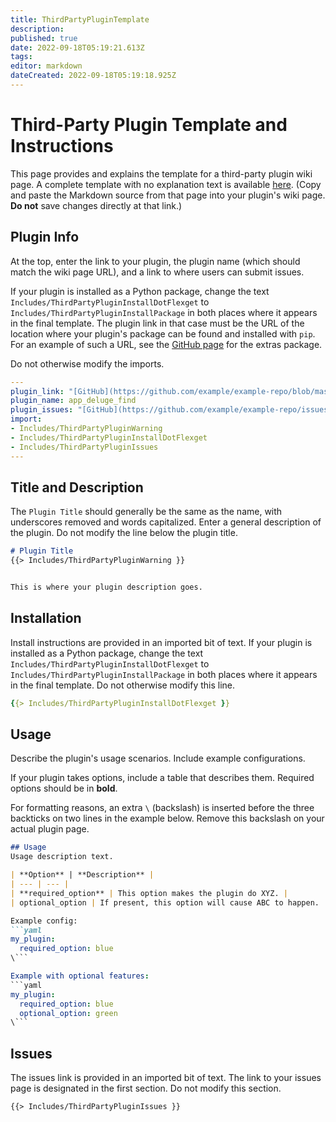 ```yaml
---
title: ThirdPartyPluginTemplate
description: 
published: true
date: 2022-09-18T05:19:21.613Z
tags: 
editor: markdown
dateCreated: 2022-09-18T05:19:18.925Z
---
```


# Third-Party Plugin Template and Instructions

This page provides and explains the template for a third-party plugin wiki page. A complete template with no explanation text is available [here](/_edit/Site/ThirdPartyPluginTemplateFull). (Copy and paste the Markdown source from that page into your plugin's wiki page. **Do not** save changes directly at that link.)

## Plugin Info
At the top, enter the link to your plugin, the plugin name (which should match the wiki page URL), and a link to where users can submit issues.

If your plugin is installed as a Python package, change the text `Includes/ThirdPartyPluginInstallDotFlexget` to `Includes/ThirdPartyPluginInstallPackage` in both places where it appears in the final template. The plugin link in that case must be the URL of the location where your plugin's package can be found and installed with `pip`. For an example of such a URL, see the [GitHub page](https://github.com/Flexget/extras#install) for the extras package.

Do not otherwise modify the imports.

```yaml
---
plugin_link: "[GitHub](https://github.com/example/example-repo/blob/master/example-plugin.py)"
plugin_name: app_deluge_find
plugin_issues: "[GitHub](https://github.com/example/example-repo/issues)"
import:
- Includes/ThirdPartyPluginWarning
- Includes/ThirdPartyPluginInstallDotFlexget
- Includes/ThirdPartyPluginIssues
---
```

## Title and Description
The `Plugin Title` should generally be the same as the name, with underscores removed and words capitalized. Enter a general description of the plugin. Do not modify the line below the plugin title.

```markdown
# Plugin Title
{{> Includes/ThirdPartyPluginWarning }}


This is where your plugin description goes.
```


## Installation
Install instructions are provided in an imported bit of text. If your plugin is installed as a Python package, change the text `Includes/ThirdPartyPluginInstallDotFlexget` to `Includes/ThirdPartyPluginInstallPackage` in both places where it appears in the final template. Do not otherwise modify this line.
```yaml
{{> Includes/ThirdPartyPluginInstallDotFlexget }}
```

## Usage
Describe the plugin's usage scenarios. Include example configurations.

If your plugin takes options, include a table that describes them. Required options should be in **bold**.

For formatting reasons, an extra `\` (backslash) is inserted before the three backticks on two lines in the example below. Remove this backslash on your actual plugin page.

```markdown
## Usage
Usage description text.

| **Option** | **Description** |
| --- | --- |
| **required_option** | This option makes the plugin do XYZ. |
| optional_option | If present, this option will cause ABC to happen. |

Example config:
```yaml
my_plugin:
  required_option: blue
\```

Example with optional features:
```yaml
my_plugin:
  required_option: blue
  optional_option: green
\```
```

## Issues
The issues link is provided in an imported bit of text. The link to your issues page is designated in the first section. Do not modify this section.

```
{{> Includes/ThirdPartyPluginIssues }}
```